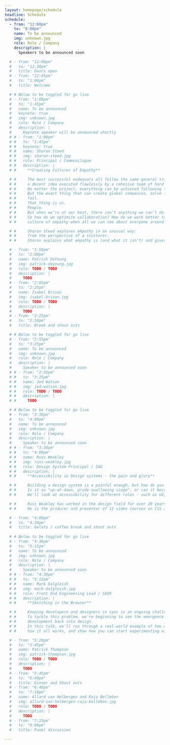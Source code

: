 ```yaml
---
layout: homepage/schedule
headline: Schedule
schedule:
  - from: "12:00pm"
    to: "8:00pm"
    name: To be announced
    img: unknown.jpg
    role: Role / Company
    description: |
      Speakers to be announced soon

  # - from: "12:00pm"
  #   to: "12:30pm"
  #   title: Doors open
  # - from: "12:45pm"
  #   to: "1:00pm"
  #   title: Welcome

  # # Below to be toggled for go live
  # - from: "1:00pm"
  #   to: "1:45pm"
  #   name: To be announced
  #   keynote: true
  #   img: unknown.jpg
  #   role: Role / Company
  #   description: |
  #     Keynote speaker will be announced shortly
  # # - from: "1:00pm"
  # #   to: "1:45pm"
  # #   keynote: true
  # #   name: Sharon Steed
  # #   img: sharon-steed.jpg
  # #   role: Principal / Communilogue
  # #   description: |
  # #     **Creating Cultures of Empathy**

  # #     The most successful endeavors all follow the same general trajectory:
  # #     a decent idea executed flawlessly by a cohesive team of hard workers.
  # #     No matter the project, everything can be achieved following this general guideline.
  # #     But the exact thing that can create global companies, solve impossible problems, and bring ideas to life is also the same reason why so many companies
  # #     fail.
  # #     That thing is us.
  # #     People.
  # #     But when we’re at our best, there isn’t anything we can’t do.
  # #     So how do we optimize collaboration? How do we work better together even if we don’t see eye to eye with everyone on our teams? And how do we create a
  # #     culture of empathy when all we can see about everyone around us is our differences?

  # #     Sharon Steed explores empathy in an unusual way:
  # #     from the perspective of a stutterer.
  # #     Sharon explains what empathy is (and what it isn’t) and gives you the tools you need to create a culture of empathy on your team.

  # - from: "1:50pm"
  #   to: "2:00pm"
  #   name: Patrick DeYoung
  #   img: patrick-deyoung.jpg
  #   role: TODO / TODO
  #   description: |
  #     TODO
  # - from: "2:05pm"
  #   to: "2:25pm"
  #   name: Isabel Brison
  #   img: isabel-brison.jpg
  #   role: TODO / TODO
  #   description: |
  #     TODO
  # - from: "2:25pm"
  #   to: "2:50pm"
  #   title: Break and shout outs

  # # Below to be toggled for go live
  # - from: "2:55pm"
  #   to: "3:25pm"
  #   name: To be announced
  #   img: unknown.jpg
  #   role: Role / Company
  #   description: |
  #     Speaker to be announced soon
  # # - from: "2:55pm"
  # #   to: "3:25pm"
  # #   name: Jed Watson
  # #   img: jed-watson.jpg
  # #   role: TODO / TODO
  # #   description: |
  # #     TODO

  # # Below to be toggled for go live
  # - from: "3:30pm"
  #   to: "4:00pm"
  #   name: To be announced
  #   img: unknown.jpg
  #   role: Role / Company
  #   description: |
  #     Speaker to be announced soon
  # # - from: "3:30pm"
  # #   to: "4:00pm"
  # #   name: Russ Weakley
  # #   img: russ-weakley.jpg
  # #   role: Design System Principal / IAG
  # #   description: |
  # #     **Accessibility in Design systems - the pain and glory**

  # #     Building a design system is a painful enough, but how do you add accessibility into the mix?
  # #     Is it an "up-at-dawn, pride-swallowing siege", or can it become part of the normal work flow.
  # #     We'll look at accessibility for different roles - such as UX, UI and devs, as well as where accessibility should be injected into the process.

  # #     Russ Weakley has worked in the design field for over 20 years as a Design System Architect, User Experience professional, Front-end Developer and trainer.
  # #     He is the producer and presenter of 12 video courses on CSS and Responsive Web Design and is passionate about accessibility and web standards.

  # - from: "4:00pm"
  #   to: "4:30pm"
  #   title: Gelato / coffee break and shout outs
  
  # # Below to be toggled for go live
  # - from: "4:30pm"
  #   to: "5:15pm"
  #   name: To be announced
  #   img: unknown.jpg
  #   role: Role / Company
  #   description: |
  #     Speaker to be announced soon
  # # - from: "4:30pm"
  # #   to: "5:15pm"
  # #   name: Mark Dalgleish
  # #   img: mark-dalgleish.jpg
  # #   role: Front End Engineering Lead / SEEK
  # #   description: |
  # #     **Sketching in the Browser**

  # #     Keeping developers and designers in sync is an ongoing challenge for our industry.
  # #     To tackle this problem, we're beginning to see the emergence of a new breed of code-powered design tooling, providing a true feedback loop from
  # #     development back into design.
  # #     In this talk, we'll run through a real-world example of how we generated a shared Sketch library from our React-based design system, have a closer look at
  # #     how it all works, and show how you can start experimenting with this technique yourself.

  # - from: "5:20pm"
  #   to: "5:45pm"
  #   name: Patrick Thompson
  #   img: patrick-thompson.jpg
  #   role: TODO / TODO
  #   description: |
  #     TODO
  # - from: "5:45pm"
  #   to: "6:40pm"
  #   title: Dinner and Shout outs
  # - from: "6:40pm"
  #   to: "7:10pm"
  #   name: Allard van Helbergen and Raja Bellebon
  #   img: allard-van-helbergen-raja-bellebon.jpg
  #   role: TODO / TODO
  #   description: |
  #     TODO
  # - from: "7:15pm"
  #   to: "8:00pm"
  #   title: Panel discussion

---
```

